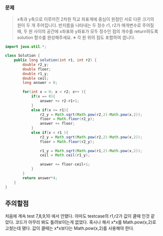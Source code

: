 ### 문제
> x축과 y축으로 이루어진 2차원 직교 좌표계에 중심이 원점인 서로 다른 크기의 원이 두 개 주어집니다. 반지름을 나타내는 두 정수 r1, r2가 매개변수로 주어질 때, 두 원 사이의 공간에 x좌표와 y좌표가 모두 정수인 점의 개수를 return하도록 solution 함수를 완성해주세요.
> ※ 각 원 위의 점도 포함하여 셉니다.

```java
import java.util.*;

class Solution {
    public long solution(int r1, int r2) {
        double r2_y;
        double floor;
        double r1_y;
        double ceil;
        long answer = 0;
        
        for(int x = 0; x < r2; x++ ){
            if(x == 0){
                answer += r2-r1+1;
            }
            else if(x >= r1){
                r2_y = Math.sqrt(Math.pow(r2,2)-Math.pow(x,2));
                floor = Math.floor(r2_y);
                answer += floor;
            }
            else if(x < r1 ){
                r2_y = Math.sqrt(Math.pow(r2,2)-Math.pow(x,2));
                floor = Math.floor(r2_y);
                
                r1_y = Math.sqrt(Math.pow(r1,2)-Math.pow(x,2));
                ceil = Math.ceil(r1_y);
                
                answer += floor-ceil+1;
            }
        }
        return answer*4;
    }
}
```

## 주의할점
처음에 계속 test 7,8,9,10 에서 안됐다. 아마도 testcase의 r1,r2가 값이 클때 인것 같았다.
코드가 아무리 봐도 틀려보이는게 없었다. 혹시나 해서 x*x를 Math.pow(x,2)로 고쳤는데 됐다.
값이 클때는 x\*x보다는 Math.pow(x,2)를 사용해야 한다.
